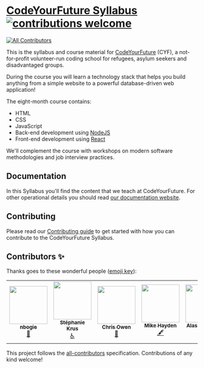 # [CodeYourFuture Syllabus](https://syllabus.codeyourfuture.io) [![contributions welcome](https://img.shields.io/badge/contributions-welcome-brightgreen.svg?style=flat)](./contributing)

<!-- ALL-CONTRIBUTORS-BADGE:START - Do not remove or modify this section -->
[![All Contributors](https://img.shields.io/badge/all_contributors-7-orange.svg?style=flat-square)](#contributors-)
<!-- ALL-CONTRIBUTORS-BADGE:END -->

This is the syllabus and course material for
[CodeYourFuture](https://codeyourfuture.io/) (CYF),
a not-for-profit volunteer-run coding school for refugees, asylum seekers and disadvantaged groups.

During the course you will learn a technology stack that helps you build
anything from a simple website to a powerful database-driven web application!

The eight-month course contains:

- HTML
- CSS
- JavaScript
- Back-end development using [NodeJS](https://nodejs.org)
- Front-end development using [React](https://reactjs.org/)

We'll complement the course with workshops on modern software methodologies
and job interview practices.

## Documentation

In this Syllabus you'll find the content that we teach at CodeYourFuture. For other operational details you should read [our documentation website](https://docs.codeyourfuture.io).

## Contributing

Please read our [Contributing guide](https://syllabus.codeyourfuture.io/contributing/overview) to get started with how you can contribute to the CodeYourFuture Syllabus.

## Contributors ✨

Thanks goes to these wonderful people ([emoji key](https://allcontributors.org/docs/en/emoji-key)):

<!-- ALL-CONTRIBUTORS-LIST:START - Do not remove or modify this section -->
<!-- prettier-ignore-start -->
<!-- markdownlint-disable -->
<table>
  <tr>
    <td align="center"><a href="https://github.com/nbogie"><img src="https://avatars2.githubusercontent.com/u/69844?v=4" width="100px;" alt=""/><br /><sub><b>nbogie</b></sub></a><br /><a href="https://github.com/CodeYourFuture/syllabus/commits?author=nbogie" title="Documentation">📖</a></td>
    <td align="center"><a href="https://stephanie.chezleskrus.com/"><img src="https://avatars1.githubusercontent.com/u/22812441?v=4" width="100px;" alt=""/><br /><sub><b>Stéphanie Krus</b></sub></a><br /><a href="#a11y-stephanie-K" title="Accessibility">️️️️♿️</a></td>
    <td align="center"><a href="http://www.thecodethatchriswrote.com"><img src="https://avatars2.githubusercontent.com/u/5181870?v=4" width="100px;" alt=""/><br /><sub><b>Chris Owen</b></sub></a><br /><a href="https://github.com/CodeYourFuture/syllabus/commits?author=ChrisOwen101" title="Documentation">📖</a></td>
    <td align="center"><a href="https://github.com/mickyginger"><img src="https://avatars0.githubusercontent.com/u/3531085?v=4" width="100px;" alt=""/><br /><sub><b>Mike Hayden</b></sub></a><br /><a href="#content-mickyginger" title="Content">🖋</a></td>
    <td align="center"><a href="https://alasdairsmith.co.uk"><img src="https://avatars3.githubusercontent.com/u/424411?v=4" width="100px;" alt=""/><br /><sub><b>Alasdair Smith</b></sub></a><br /><a href="#content-40thieves" title="Content">🖋</a> <a href="https://github.com/CodeYourFuture/syllabus/commits?author=40thieves" title="Documentation">📖</a></td>
    <td align="center"><a href="https://github.com/textbook/about"><img src="https://avatars2.githubusercontent.com/u/785939?v=4" width="100px;" alt=""/><br /><sub><b>Jonathan Sharpe</b></sub></a><br /><a href="#infra-textbook" title="Infrastructure (Hosting, Build-Tools, etc)">🚇</a></td>
    <td align="center"><a href="https://github.com/RC-PM"><img src="https://avatars3.githubusercontent.com/u/69386499?v=4" width="100px;" alt=""/><br /><sub><b>rc-pm</b></sub></a><br /><a href="https://github.com/CodeYourFuture/syllabus/commits?author=rc-pm" title="Documentation">📖</a></td>
  </tr>
</table>

<!-- markdownlint-enable -->
<!-- prettier-ignore-end -->
<!-- ALL-CONTRIBUTORS-LIST:END -->

This project follows the [all-contributors](https://github.com/all-contributors/all-contributors) specification. Contributions of any kind welcome!
